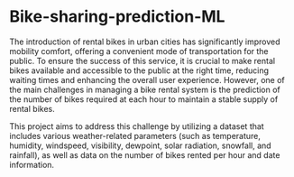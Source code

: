 # Bike-sharing-prediction-ML


The introduction of rental bikes in urban cities has significantly improved mobility comfort,
offering a convenient mode of transportation for the public. To ensure the success of this service,
it is crucial to make rental bikes available and accessible to the public at the right time, 
reducing waiting times and enhancing the overall user experience. However,
one of the main challenges in managing a bike rental system is the prediction of the number of bikes required at each hour to maintain a stable supply of rental bikes. 

This project aims to address this challenge by utilizing a dataset that includes various weather-related parameters (such as temperature, humidity, windspeed, visibility, dewpoint, solar radiation, snowfall, and rainfall), 
as well as data on the number of bikes rented per hour and date information.
